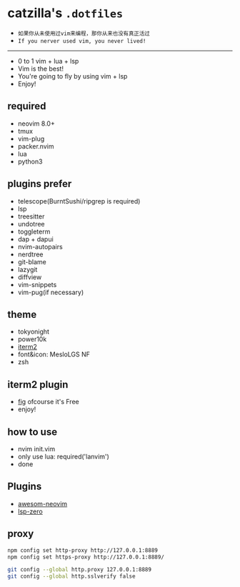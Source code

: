 #  catzilla's `.dotfiles`

* `如果你从未使用过vim来编程，那你从来也没有真正活过`
* `If you nerver used vim, you never lived!`
---

- 0 to 1 vim + lua + lsp
- Vim is the best!
- You're going to fly by using vim + lsp
- Enjoy!

## required

- neovim 8.0+
- tmux
- vim-plug
- packer.nvim
- lua
- python3

## plugins prefer

- telescope(BurntSushi/ripgrep is required)
- lsp
- treesitter
- undotree 
- toggleterm
- dap + dapui
- nvim-autopairs
- nerdtree 
- git-blame
- lazygit
- diffview
- vim-snippets
- vim-pug(if necessary)

## theme

- tokyonight
- power10k
- [iterm2](https://iterm2.com/)
- font&icon: MesloLGS NF
- zsh

## iterm2 plugin

- [fig](https://fig.io/) ofcourse it's Free
- enjoy!

## how to use

- nvim init.vim
- only use lua: required('lanvim')
- done

## Plugins

- [awesom-neovim](https://github.com/rockerBOO/awesome-neovim)
- [lsp-zero](https://github.com/VonHeikemen/lsp-zero.nvim)

## proxy

```bash
npm config set http-proxy http://127.0.0.1:8889
npm config set https-proxy http://127.0.0.1:8889/
```
```bash
git config --global http.proxy 127.0.0.1:8889
git config --global http.sslverify false
```

